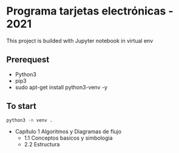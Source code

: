 # Programa tarjetas electrónicas - 2021

This project is builded with Jupyter notebook in virtual env

## Prerequest

- Python3
- pip3
- sudo apt-get install python3-venv -y

## To start

```bash
python3 -m venv .
```


- Capítulo 1 Algoritmos y Diagramas de flujo
  - 1.1 Conceptos basicos y simbologia
  - 2.2  Estructura